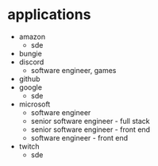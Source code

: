 # applications

- amazon
  - sde
- bungie
- discord
  - software engineer, games
- github
- google
  - sde
- microsoft
  - software engineer
  - senior software engineer - full stack
  - senior software engineer - front end
  - software engineer - front end
- twitch
  - sde
